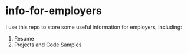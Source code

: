 # info-for-employers

I use this repo to store some useful information for employers, including:
1. Resume
2. Projects and Code Samples
